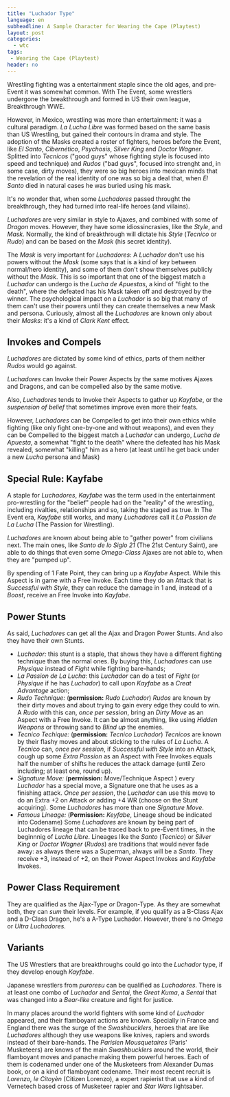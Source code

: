 ```yaml
---
title: "Luchador Type"
language: en
subheadline: A Sample Character for Wearing the Cape (Playtest)
layout: post
categories:
  - wtc
tags:
 - Wearing the Cape (Playtest)
header: no
---
```


Wrestling fighting was a entertainment staple since the old ages, and pre-Event it was somewhat common. With The Event, some wrestlers undergone the breakthrough and formed in US their own league, Breakthrough WWE.

However, in Mexico, wrestling was more than entertainment: it was a cultural paradigm. _La Lucha Libre_ was formed based on the same basis than US Wrestling, but gained their contours in drama and style. The adoption of the Masks created a roster of fighters, heroes before the Event, like _El Santo_, _Cibernético_, _Psychosis_, _Silver King_ and _Doctor Wagner_. Splitted into _Tecnicos_ ("good guys" whose fighting style is focused into speed and technique) and _Rudos_ ("bad guys", focused into strenght and, in some case, dirty moves), they were so big heroes into mexican minds that the revelation of the real identity of one was so big a deal that, when _El Santo_ died in natural cases he was buried using his mask.

It's no wonder that, when some _Luchadores_ passed throught the breakthrough, they had turned into real-life heroes (and villains).

_Luchadores_ are very similar in style to Ajaxes, and combined with some of _Dragon_ moves. However, they have some idiossincrasies, like the _Style_, and _Mask_. Normally, the kind of breakthrough will dictate his _Style_ (_Tecnico_ or _Rudo_) and can be based on the _Mask_ (his secret identity). 

The _Mask_ is very important for _Luchadores_: A _Luchador_ don't use his powers without the _Mask_ (some says that is a kind of key between normal/hero identity), and some of them don't show themselves publicly without the _Mask_. This is so important that one of the biggest match a _Luchador_ can undergo is the _Lucha de Apuestas_, a kind of "fight to the death", where the defeated has his Mask taken off and destroyed by the winner. The psychological impact on a _Luchador_ is so big that many of them can't use their powers until they can create themselves a new Mask and persona. Curiously, almost all the _Luchadores_ are known only about their _Masks_: it's a kind of _Clark Kent_ effect.

## Invokes and Compels

_Luchadores_ are dictated by some kind of ethics, parts of them neither _Rudos_ would go against. 

_Luchadores_ can Invoke their Power Aspects by the same motives Ajaxes and Dragons, and can be compelled also by the same motive.

Also, _Luchadores_ tends to Invoke their Aspects to gather up _Kayfabe_, or the _suspension of belief_ that sometimes improve even more their feats.

However, _Luchadores_ can be Compelled to get into their own ethics while fighting (like only fight one-by-one and without weapons), and even they can be Compelled to the biggest match a _Luchador_ can undergo, _Lucha de Apuesta_, a somewhat "fight to the death" where the defeated has his Mask revealed, somewhat "killing" him as a hero (at least until he get back under a new _Lucha_ persona and Mask)

## Special Rule: Kayfabe

A staple for _Luchadores_, _Kayfabe_ was the term used in the entertainment pro-wrestling for the "belief" people had on the "reality" of the wrestling, including rivalties, relationships and so, taking the staged as true. In The Event era, _Kayfabe_ still works, and many _Luchadores_ call it _La Passion de La Lucha_ (The Passion for Wrestling). 

_Luchadores_ are known about being able to "gather power" from civilians next. The main ones, like _Santo de lo Siglo 21_ (The 21st Century Saint), are able to do things that even some _Omega-Class_ Ajaxes are not able to, when they are "pumped up". 

By spending of 1 Fate Point, they can bring up a _Kayfabe_ Aspect. While this 
Aspect is in game with a Free Invoke. Each time they do an Attack that is _Successful with Style_, they can reduce the damage in 1 and, instead of a _Boost_, receive an Free Invoke into _Kayfabe_. 

## Power Stunts

As said, _Luchadores_ can get all the Ajax and Dragon Power Stunts. And also they have their own Stunts.

+ _Luchador:_ this stunt is a staple, that shows they have a different fighting technique than the normal ones. By buying this, _Luchadores_ can use _Physique_ instead of _Fight_ while fighting bare-hands;
+ _La Passion de La Lucha:_ this _Luchador_ can do a test of _Fight_ (or _Physique_ if he has _Luchador_) to call upon _Kayfabe_ as a _Creat Advantage_ action;
+ _Rudo Technique:_ (**permission:** _Rudo Luchador_) _Rudos_ are known by their dirty moves and about trying to gain every edge they could to win. A _Rudo_ with this can, _once per session_, bring an _Dirty Move_ as an Aspect with a Free Invoke. It can be almost anything, like using _Hidden Weapons_ or throwing sand to _Blind up_ the enemies.
+ _Tecnico Techique:_ (**permission:** _Tecnico Luchador_) _Tecnicos_ are known by their flashy moves and about sticking to the rules of _La Lucha_. A _Tecnico_ can, _once per session_, if _Successful with Style_ into an Attack, cough up some _Extra Passion_ as an Aspect with Free Invokes equals half the number of shifts he reduces the attack damage (until Zero including; at least one, round up).
+ _Signature Move:_ (**permission:** Move/Technique Aspect ) every _Luchador_ has a special move, a Signature one that he uses as a finishing attack. _Once per session_, the _Luchador_ can use this move to do an Extra +2 on Attack _or_ adding +4 WR (choose on the Stunt acquiring). Some _Luchadores_ has more than one _Signature Move_.
+ _Famous Lineage:_ (__Permission:__ _Keyfabe_, Lineage shoud be indicated into Codename) Some _Luchadores_ are known by being part of Luchadores lineage that can be traced back to pre-Event times, in the beginnnig of _Lucha Libre_. Lineages like the _Santo_ (_Tecnico_) or _Silver King_ or _Doctor Wagner_ (_Rudos_) are traditions that would never fade away: as always there was a Superman, always will be a _Santo_. They receive +3, instead of +2, on their Power Aspect Invokes and _Kayfabe_ Invokes.

## Power Class Requirement

They are qualified as the Ajax-Type _or_ Dragon-Type. As they are somewhat both, they can _sum_ their levels. For example, if you qualify as a B-Class Ajax and a D-Class Dragon, he's a A-Type Luchador. However, there's no _Omega_ or _Ultra_ _Luchadores_.

## Variants

The US Wrestlers that are breakthroughs could go into the _Luchador_ type, if they develop enough _Kayfabe_. 

Japanese wrestlers from _puroresu_ can be qualified as _Luchadores_. There is at least one combo of _Luchador_ and _Sentai_, the _Great Kuma_, a _Sentai_ that was changed into a _Bear-like_ creature and fight for justice.

In many places around the world fighters with some kind of _Luchador_ appeared, and their flamboyant actions are known. Specially in France and England there was the surge of the _Swashbucklers_, heroes that are like _Luchadores_ although they use weapons like knives, rapiers and swords instead of their bare-hands. The _Parisien Mousquetaires_ (Paris' Musketeers) are knows of the main _Swashbucklers_ around the world, their flamboyant moves and panache making them powerful heroes.  Each of them is codenamed under one of the Musketeers from Alexander Dumas book, or on a kind of flamboyant codename. Their most recent recruit is _Lorenzo, le Citoyèn_ (Citizen Lorenzo), a expert rapierist that use a kind of Vernetech based cross of Musketeer rapier and _Star Wars_ lightsaber.


